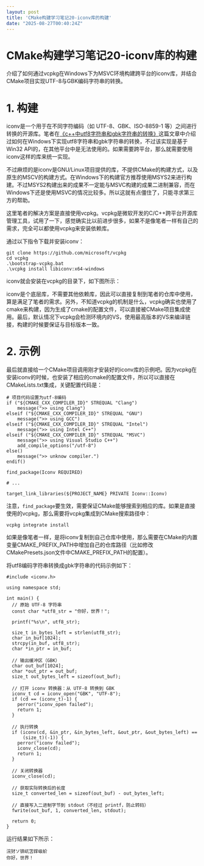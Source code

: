 ```yaml
---
layout: post
title: 'CMake构建学习笔记20-iconv库的构建'
date: "2025-08-27T00:40:24Z"
---
```

CMake构建学习笔记20-iconv库的构建
=======================

介绍了如何通过vcpkg在Windows下为MSVC环境构建跨平台的iconv库，并结合CMake项目实现UTF-8与GBK编码字符串的转换。

1\. 构建
======

iconv是一个用于在不同字符编码（如 UTF-8、GBK、ISO-8859-1 等）之间进行转换的开源库。笔者在[《c++中utf8字符串和gbk字符串的转换》](https://charlee44.com/post.html?id=df7a7e2f556b4c7a9724ddbe1195069c)这篇文章中介绍过如何在Windows下实现utf8字符串和gbk字符串的转换，不过该实现是基于Win32 API的，在其他平台中是无法使用的。如果需要跨平台，那么就需要使用iconv这样的库来统一实现。

不过麻烦的是iconv是GNU/Linux项目提供的库，不提供CMake的构建方式，以及原生的MSCV的构建方式。在Windows下的构建官方推荐使用MSYS2来进行构建。不过MSYS2构建出来的成果不一定能与MSVC构建的成果二进制兼容，而在Windows下还是使用MSVC的情况比较多。所以这就有点僵住了，只能寻求第三方的帮助。

这里笔者的解决方案是直接使用vcpkg。vcpkg是微软开发的C/C++跨平台开源库管理工具，试用了一下，感觉确实比以前进步很多，如果不是像笔者一样有自己的需求，完全可以都使用vcpkg来安装依赖库。

通过以下指令下载并安装iconv：

    git clone https://github.com/microsoft/vcpkg
    cd vcpkg
    .\bootstrap-vcpkg.bat
    .\vcpkg install libiconv:x64-windows
    

iconv就会安装在vcpkg的目录下，如下图所示：  

iconv是个底层库，不需要其他依赖库，因此可以直接复制到笔者的仓库中使用，算是满足了笔者的需求。另外，不知道vcpkg的机制是什么，vcpkg确实也使用了cmake来构建，因为生成了cmake的配置文件，可以直接被CMake项目集成使用。最后，默认情况下vcpkg会检测环境内的VS，使用最高版本的VS来编译链接，构建的时候要保证与目标版本一致。

2\. 示例
======

最后就直接给一个CMake项目调用刚才安装好的iconv库的示例吧。因为vcpkg在安装iconv的时候，也安装了相应的cmake的配置文件，所以可以直接在CMakeLists.txt集成，关键配置代码是：

    # 项目代码设置为utf-8编码
    if ("${CMAKE_CXX_COMPILER_ID}" STREQUAL "Clang")
        message(">> using Clang")
    elseif ("${CMAKE_CXX_COMPILER_ID}" STREQUAL "GNU")
        message(">> using GCC")
    elseif ("${CMAKE_CXX_COMPILER_ID}" STREQUAL "Intel")
        message(">> using Intel C++")
    elseif ("${CMAKE_CXX_COMPILER_ID}" STREQUAL "MSVC")
        message(">> using Visual Studio C++")
        add_compile_options("/utf-8")
    else()
        message(">> unknow compiler.")
    endif()
    
    find_package(Iconv REQUIRED)
    
    # ...
    
    target_link_libraries(${PROJECT_NAME} PRIVATE Iconv::Iconv)
    

注意，`find_package`要生效，需要保证CMake能够搜索到相应的库。如果是直接使用的vcpkg，那么需要将vcpkg集成到CMake搜索路径中：

    vcpkg integrate install
    

如果是像笔者一样，是将iconv复制到自己仓库中使用，那么需要在CMake的内置变量CMAKE\_PREFIX\_PATH中增加自己的仓库路径（比如修改CMakePresets.json文件中CMAKE\_PREFIX\_PATH的配置）。

将utf8编码字符串转换成gbk字符串的代码示例如下：

    #include <iconv.h>
    
    using namespace std;
    
    int main() {
      // 原始 UTF-8 字符串
      const char *utf8_str = "你好，世界！";
    
      printf("%s\n", utf8_str);
    
      size_t in_bytes_left = strlen(utf8_str);
      char in_buf[1024];
      strcpy(in_buf, utf8_str);
      char *in_ptr = in_buf;
    
      // 输出缓冲区（GBK）
      char out_buf[1024];
      char *out_ptr = out_buf;
      size_t out_bytes_left = sizeof(out_buf);
    
      // 打开 iconv 转换器：从 UTF-8 转换到 GBK
      iconv_t cd = iconv_open("GBK", "UTF-8");
      if (cd == (iconv_t)-1) {
        perror("iconv_open failed");
        return 1;
      }
    
      // 执行转换
      if (iconv(cd, &in_ptr, &in_bytes_left, &out_ptr, &out_bytes_left) ==
          (size_t)(-1)) {
        perror("iconv failed");
        iconv_close(cd);
        return 1;
      }
    
      // 关闭转换器
      iconv_close(cd);
    
      // 获取实际转换后的长度
      size_t converted_len = sizeof(out_buf) - out_bytes_left;
    
      // 直接写入二进制字节到 stdout（不经过 printf，防止转码）
      fwrite(out_buf, 1, converted_len, stdout);
    
      return 0;
    }
    

运行结果如下所示：

    浣犲ソ锛屼笘鐣岋紒
    你好，世界！